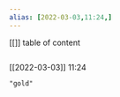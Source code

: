 ```yaml
---
alias: [2022-03-03,11:24,]
---
```

[[]]
table of content
```toc
```

[[2022-03-03]] 11:24

```query
"gold"
```